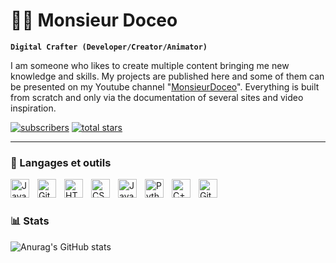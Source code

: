 # 👨‍💻 Monsieur Doceo

**`Digital Crafter (Developer/Creator/Animator)`**

I am someone who likes to create multiple content bringing me new knowledge and skills. 
My projects are published here and some of them can be presented on my Youtube channel "[MonsieurDoceo](https://www.youtube.com/channel/UCn1BkFoyCJ7UcHdWl9SqmmA)". 
Everything is built from scratch and only via the documentation of several sites and video inspiration.

<p align="left">
      <a href="https://www.youtube.com/channel/UCn1BkFoyCJ7UcHdWl9SqmmA?sub_confirmation=1">
         <img alt="subscribers" title="Abonnez-vous à Youtube" src="https://custom-icon-badges.demolab.com/youtube/channel/subscribers/UCn1BkFoyCJ7UcHdWl9SqmmA?color=%23E05D44&label=SUBSCRIBE&?logo=doceo youtube&logoColor=white&style=for-the-badge&labelColor=CE4630"/></a> 
      <a href="https://github.com/monsieurdoceo?tab=repositories&q=&type=&language=&sort=stargazers">
         <img alt="total stars" title="Mes meilleurs projets GitHub" src="https://custom-icon-badges.demolab.com/github/stars/GregDeRiz?color=55960c&style=for-the-badge&labelColor=488207&logo=star"/></a>
</p>

---

### 🧰 Langages et outils

<img align="left" alt="Java" width="30px" style="padding-right:10px;" src="https://cdn.jsdelivr.net/gh/devicons/devicon/icons/java/java-original.svg"/>
<img align="left" alt="Git" width="30px" style="padding-right:10px;" src="https://cdn.jsdelivr.net/gh/devicons/devicon/icons/git/git-original.svg" />
<img align="left" alt="HTML" width="30px" style="padding-right:10px;" src="https://cdn.jsdelivr.net/gh/devicons/devicon/icons/html5/html5-plain.svg" />
<img align="left" alt="CSS" width="30px" style="padding-right:10px;" src="https://cdn.jsdelivr.net/gh/devicons/devicon/icons/css3/css3-plain.svg" />
<img align="left" alt="JavaScript" width="30px" style="padding-right:10px;" src="https://cdn.jsdelivr.net/gh/devicons/devicon/icons/javascript/javascript-plain.svg" />
<img align="left" alt="Python" width="30px" style="padding-right:10px;" src="https://cdn.jsdelivr.net/gh/devicons/devicon/icons/python/python-plain.svg" />
<img align="left" alt="C++" width="30px" style="padding-right:10px;" src="https://cdn.jsdelivr.net/gh/devicons/devicon/icons/cplusplus/cplusplus-original.svg" />
<img align="left" alt="GitHub" width="30px" style="padding-right:10px;" src="https://cdn.jsdelivr.net/gh/devicons/devicon/icons/github/github-original.svg" />
<br />

#

### 📊 Stats

![Anurag's GitHub stats](https://github-readme-stats.vercel.app/api?username=monsieurdoceo&theme=flag-india&show_icons=true)
